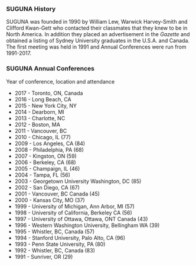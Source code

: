 ### SUGUNA History

SUGUNA was founded in 1990 by William Lew, Warwick Harvey-Smith and
Clifford Kwan-Gett who contacted their classmates that they knew to be
in North America. In addition they placed an advertisement in the
*Gazette* and obtained a listing of Sydney University graduates in the
U.S.A. and Canada. The first meeting was held in 1991 and Annual
Conferences were run from 1991-2017.

### SUGUNA Annual Conferences

Year of conference, location and attendance

- 2017 - Toronto, ON, Canada
- 2016 - Long Beach, CA
- 2015 - New York City, NY
- 2014 - Dearborn, MI
- 2013 - Charlotte, NC
- 2012 - Boston, MA
- 2011 - Vancouver, BC
- 2010 - Chicago, IL (77)
- 2009 - Los Angeles, CA (84)
- 2008 - Philadelphia, PA (68)
- 2007 - Kingston, ON (59)
- 2006 - Berkeley, CA (68)
- 2005 - Champaign, IL (46)
- 2004 - Tampa, FL (56)
- 2003 - Georgetown University Washington, DC (85)
- 2002 - San Diego, CA (67)
- 2001 - Vancouver, BC Canada (45)
- 2000 - Kansas City, MO (37)
- 1999 - University of Michigan, Ann Arbor, MI (57)
- 1998 - University of California, Berkeley CA (56)
- 1997 - University of Ottawa, Ottawa, ONT Canada (43)
- 1996 - Western Washington University, Bellingham WA (39)
- 1995 - Whistler, BC, Canada (57)
- 1994 - Stanford University, Palo Alto, CA (96)
- 1993 - Penn State University, PA (80)
- 1992 - Whistler, BC, Canada (83)
- 1991 - Sunriver, OR (29)
